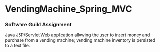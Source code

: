 # VendingMachine_Spring_MVC
### Software Guild Assignment
Java JSP/Servlet Web application allowing the user to insert money and purchase from a vending machine; vending machine inventory is persisted to a text file.
